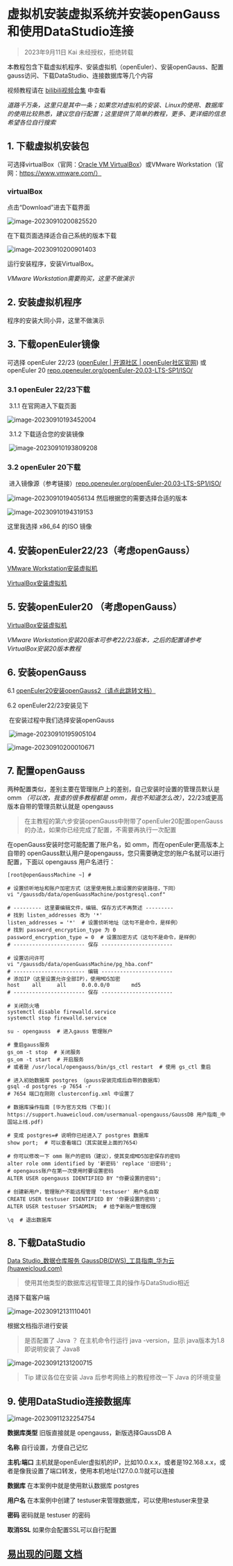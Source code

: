 

# 虚拟机安装虚拟系统并安装openGauss和使用DataStudio连接

> 2023年9月11日 Kai 未经授权，拒绝转载

本教程包含下载虚拟机程序、安装虚拟机（openEuler）、安装openGauss、配置gauss访问、下载DataStudio、连接数据库等几个内容

视频教程请在 [bilibili视频合集](https://space.bilibili.com/454077422/channel/seriesdetail?sid=3610773&ctype=0) 中查看

*道路千万条，这里只是其中一条；如果您对虚拟机的安装、Linux的使用、数据库的使用比较熟悉，建议您自行配置；这里提供了简单的教程，更多、更详细的信息希望各位自行搜索*

## 1. 下载虚拟机安装包

可选择virtualBox（官网：[Oracle VM VirtualBox](https://www.virtualbox.org/)）或VMware Workstation（官网：https://www.vmware.com/）

### virtualBox

点击“Download”进去下载界面

![image-20230910200825520](assets/image-20230910200825520.png)

在下载页面选择适合自己系统的版本下载

![image-20230910200901403](assets/image-20230910200901403.png)

运行安装程序，安装VirtualBox。

*VMware Workstation需要购买，这里不做演示*

## 2. 安装虚拟机程序

程序的安装大同小异，这里不做演示

## 3. 下载openEuler镜像

可选择 openEuler 22/23 ([openEuler | 开源社区 | openEuler社区官网](https://www.openeuler.org/zh/)) 或 openEuler 20 [repo.openeuler.org/openEuler-20.03-LTS-SP1/ISO/](https://repo.openeuler.org/openEuler-20.03-LTS-SP1/ISO/)

### 3.1 openEuler 22/23下载

​	3.1.1 在官网进入下载页面

![image-20230910193452004](./assets/image-20230910193452004.png)

​	3.1.2 下载适合您的安装镜像

​	![image-20230910193809208](./assets/image-20230910193809208.png)

### 3.2 openEuler 20下载 

​	进入镜像源（参考链接）[repo.openeuler.org/openEuler-20.03-LTS-SP1/ISO/](https://repo.openeuler.org/openEuler-20.03-LTS-SP1/ISO/)

![image-20230910194056134](./assets/image-20230910194056134.png)	然后根据您的需要选择合适的版本

![image-20230910194319153](./assets/image-20230910194319153.png)

这里我选择 x86_64 的ISO 镜像

## 4. 安装openEuler22/23（考虑openGauss）

[VMware Workstation安装虚拟机](./使用VMware虚拟机安装openEuler2223.md)

[VirtualBox安装虚拟机](./使用VirtualBox虚拟机安装openEuler2223.md)

## 5. 安装openEuler20 （考虑openGauss）

[VirtualBox安装虚拟机](./使用VirtualBox虚拟机安装openEuler20.md)

*VMware Workstation安装20版本可参考22/23版本，之后的配置请参考VirtualBox安装20版本教程*

## 6. 安装openGauss

6.1 [openEuler20安装openGauss2（请点此跳转文档）](./openEuler20安装openGauss2.md)

6.2 openEuler22/23安装见下

​	在安装过程中我们选择安装openGauss

​	![image-20230910195905104](./assets/image-20230910195905104.png)

![image-20230910200010671](./assets/image-20230910200010671.png)



## 7. 配置openGauss

两种配置类似，差别主要在管理账户上的差别，自己安装时设置的管理员默认是 omm *（可以改，我查的很多教程都是 omm，我也不知道怎么改）*，22/23或更高版本自带的管理员默认就是 opengauss

> 在主教程的第六步安装openGauss中附带了openEuler20配置openGauss的办法，如果你已经完成了配置，不需要再执行一次配置

在openGauss安装时您可能配置了账户名，如 omm，而在openEuler更高版本上自带的 openGauss默认用户是opengauss，您只需要确定您的账户名就可以进行配置，下面以 opengauss 用户名进行：

```
[root@openGaussMachine ~] #

# 设置侦听地址和账户加密方式（这里使用我上面设置的安装路径，下同）
vi "/gaussdb/data/openGuassMachine/postgresql.conf"

# --------- 这里要编辑文件，编辑、保存方式不再赘述 ---------
# 找到 listen_addresses 改为 '*'
listen_addresses = '*'  # 设置侦听地址（这句不是命令，是样例）
# 找到 password_encryption_type 为 0
password_encryption_type = 0  # 设置加密方式（这句不是命令，是样例）
# ----------------------- 保存 -----------------------

# 设置访问许可
vi "/gaussdb/data/openGuassMachine/pg_hba.conf"
# ----------------------- 编辑 -----------------------
# 添加IP（这里设置允许全部IP），使用MD5加密
host	all		all		0.0.0.0/0		md5
# ----------------------- 保存 -----------------------

# 关闭防火墙
systemctl disable firewalld.service
systemctl stop firewalld.service

su - opengauss  # 进入gauss 管理账户

# 重启gauss服务
gs_om -t stop  # 关闭服务
gs_om -t start  # 开启服务
# 或者是 /usr/local/opengauss/bin/gs_ctl restart  # 使用 gs_ctl 重启

# 进入初始数据库 postgres （gauss安装完成后自带的数据库）
gsql -d postgres -p 7654 -r
# 7654 端口在刚刚 clusterconfig.xml 中设置了

# 数据库操作指南 [华为官方文档（下载）]( https://support.huaweicloud.com/usermanual-opengauss/GaussDB 用户指南_中国站上线.pdf)

# 变成 postgres=# 说明你已经进入了 postgres 数据库
show port;  # 可以查看端口（其实就是上面的7654）

# 你可以修改一下 omm 账户的密码（建议），使其变成MD5加密保存的密码
alter role omm identified by '新密码' replace '旧密码';
# opengauss账户在第一次使用时要设置密码
ALTER USER opengauss IDENTIFIED BY "你要设置的密码";

# 创建新用户，管理账户不能远程管理 'testuser' 用户名自取
CREATE USER testuser IDENTIFIED BY '你要设置的密码';
ALTER USER testuser SYSADMIN;  # 给予新账户管理权限

\q  # 退出数据库
```



## 8. 下载DataStudio

[Data Studio_数据仓库服务 GaussDB(DWS)_工具指南_华为云 (huaweicloud.com)](https://support.huaweicloud.com/tg-dws/dws_ds_index.html)

> 使用其他类型的数据库远程管理工具的操作与DataStudio相近

选择下载客户端

![image-20230912131110401](./assets/image-20230912131110401.png)

根据文档指示进行安装

> 是否配置了 Java ？ 在主机命令行运行 java -version，显示 java版本为1.8即说明安装了 Java8

![image-20230912131200715](./assets/image-20230912131200715.png)

> Tip 建议各位在安装 Java 后参考网络上的教程修改一下 Java 的环境变量

## 9. 使用DataStudio连接数据库

![image-20230911232254754](./assets/image-20230911232254754.png)

**数据库类型** 旧版直接就是 opengauss，新版选择GaussDB A

**名称** 自行设置，方便自己记忆

**主机:端口** 主机就是openEuler虚拟机的IP，比如10.0.x.x，或者是192.168.x.x，或者是像我设置了端口转发，使用本机地址(127.0.0.1)就可以连接

**数据库** 在本案例中就是使用默认数据库 postgres

**用户名** 在本案例中创建了 testuser来管理数据库，可以使用testuser来登录

**密码** 密码就是 testuser 的密码

**取消SSL** 如果你会配置SSL可以自行配置



## [易出现的问题 文档](./Q&A.md)
